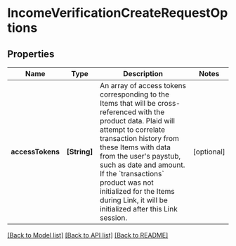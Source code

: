 # IncomeVerificationCreateRequestOptions

## Properties
Name | Type | Description | Notes
------------ | ------------- | ------------- | -------------
**accessTokens** | **[String]** | An array of access tokens corresponding to the Items that will be cross-referenced with the product data. Plaid will attempt to correlate transaction history from these Items with data from the user&#39;s paystub, such as date and amount. If the &#x60;transactions&#x60; product was not initialized for the Items during Link, it will be initialized after this Link session. | [optional] 

[[Back to Model list]](../README.md#documentation-for-models) [[Back to API list]](../README.md#documentation-for-api-endpoints) [[Back to README]](../README.md)


